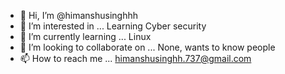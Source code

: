 - 👋 Hi, I’m @himanshusinghhh
- 👀 I’m interested in ... Learning Cyber security
- 🌱 I’m currently learning ... Linux 
- 💞️ I’m looking to collaborate on ... None, wants to know people  
- 📫 How to reach me ... himanshusinghh.737@gmail.com

<!---
himanshusinghhh/himanshusinghhh is a ✨ special ✨ repository because its `README.md` (this file) appears on your GitHub profile.
You can click the Preview link to take a look at your changes.
--->

